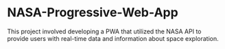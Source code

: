 # NASA-Progressive-Web-App
This project involved developing a PWA that utilized the NASA API to provide users with real-time data and information about space exploration.

